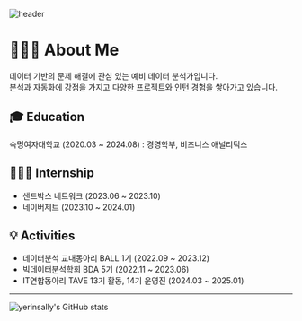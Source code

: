 
<!--
**yerinsally/yerinsally** is a ✨ _special_ ✨ repository because its `README.md` (this file) appears on your GitHub profile.

Here are some ideas to get you started:

- 🔭 I’m currently working on ...
- 🌱 I’m currently learning ...
- 👯 I’m looking to collaborate on ...
- 🤔 I’m looking for help with ...
- 💬 Ask me about ...
- 📫 How to reach me: ...
- 😄 Pronouns: ...
- ⚡ Fun fact: ...
-->
![header](https://capsule-render.vercel.app/api?type=waving&color=timeGradient&text=Welcome%20to%20Yerin's%20GitHub%20👋&animation=twinkling&fontSize=35&fontAlignY=40&fontAlign=70&height=250)

# 👩🏻‍💻 About Me
데이터 기반의 문제 해결에 관심 있는 예비 데이터 분석가입니다.  
분석과 자동화에 강점을 가지고 다양한 프로젝트와 인턴 경험을 쌓아가고 있습니다.

## 🎓 Education  
숙명여자대학교 (2020.03 ~ 2024.08) : 경영학부, 비즈니스 애널리틱스

## 🧑🏻‍🏫 Internship  
- 샌드박스 네트워크 (2023.06 ~ 2023.10)  
- 네이버제트 (2023.10 ~ 2024.01)  

## 💡 Activities  
- 데이터분석 교내동아리 BALL 1기 (2022.09 ~ 2023.12)  
- 빅데이터분석학회 BDA 5기 (2022.11 ~ 2023.06)  
- IT연합동아리 TAVE 13기 활동, 14기 운영진 (2024.03 ~ 2025.01)

---

![yerinsally's GitHub stats](https://github-readme-stats-sigma-five.vercel.app/api?username=yerinsally&show_icons=true&theme=dracula)
